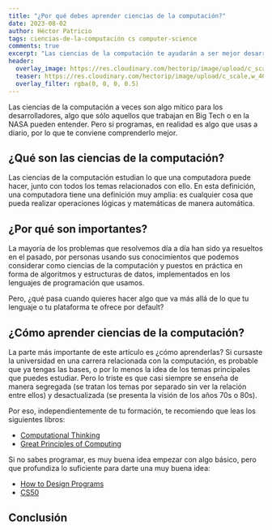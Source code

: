 ```yaml
---
title: "¿Por qué debes aprender ciencias de la computación?"
date: 2023-08-02
author: Héctor Patricio
tags: ciencias-de-la-computación cs computer-science
comments: true
excerpt: "Las ciencias de la computación te ayudarán a ser mejor desarrollador, independientemente de la rama de la programación a la que te dediques. Veamos como."
header:
  overlay_image: https://res.cloudinary.com/hectorip/image/upload/c_scale,w_1400/v1691472017/max-duzij-qAjJk-un3BI-unsplash_nw7bwf.jpg
  teaser: https://res.cloudinary.com/hectorip/image/upload/c_scale,w_400/v1691472017/max-duzij-qAjJk-un3BI-unsplash_nw7bwf.jpg
  overlay_filter: rgba(0, 0, 0, 0.5)
---
```


Las ciencias de la computación a veces son algo mítico para los desarrolladores, algo que
sólo aquellos que trabajan en Big Tech o en la NASA pueden entender. Pero si programas, en
realidad es algo que usas a diario, por lo que te conviene comprenderlo mejor.

## ¿Qué son las ciencias de la computación?

Las ciencias de la computación estudian lo que una computadora puede hacer, junto con todos los temas relacionados con ello. En esta definición, una computadora tiene una definición muy amplia: es cualquier cosa que pueda realizar operaciones lógicas y matemáticas de manera automática.

## ¿Por qué son importantes?

La mayoría de los problemas que resolvemos día a día han sido ya resueltos en el pasado, por personas usando sus conocimientos que podemos considerar como ciencias de la computación y puestos en práctica en forma de algoritmos y estructuras de datos, implementados en los lenguajes de programación que usamos.

Pero, ¿qué pasa cuando quieres hacer algo que va más allá de lo que tu lenguaje o tu plataforma te ofrece por default?


## ¿Cómo aprender ciencias de la computación?

La parte más importante de este artículo es ¿cómo aprenderlas? Si cursaste la universidad en una carrera relacionada con la computación, es probable que ya tengas las bases, o por lo menos la idea de los temas principales que puedes estudiar. Pero lo triste es que casi siempre se enseña de manera segregada (se tratan los temas por separado sin ver la relación entre ellos) y desactualizada (se presenta la visión de los años 70s o 80s).

Por eso, independientemente de tu formación, te recomiendo que leas los siguientes libros:

- [Computational Thinking](https://mitpress.mit.edu/books/computational-thinking)
- [Great Principles of Computing](https://mitpress.mit.edu/books/great-principles-computing)

Si no sabes programar, es muy buena idea empezar con algo básico, pero que profundiza lo suficiente para darte una muy buena idea:

- [How to Design Programs](https://htdp.org/2021-5-4/Book/index.html)
- [CS50](https://pll.harvard.edu/course/cs50-introduction-computer-science)
## Conclusión
